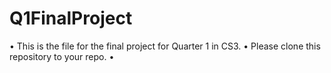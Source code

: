 # Q1FinalProject
• This is the file for the final project for Quarter 1 in CS3.
• Please clone this repository to your repo.
•
